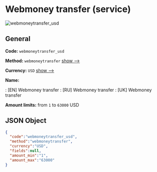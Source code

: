 
# Webmoney transfer (service) 
![webmoneytransfer_usd](https://static.openfintech.io/payout_methods/webmoneytransfer_usd/logo.svg?w=400&c=v0.59.26#w24)  

## General 
 
**Code:** `webmoneytransfer_usd` 
 
**Method:** `webmoneytransfer` [show -->](/payout-methods/webmoneytransfer/) 
 
**Currency:** `USD` [show -->](/currencies/USD/) 
 
**Name:** 
 
:	[EN] Webmoney transfer 
:	[RU] Webmoney transfer 
:	[UK] Webmoney transfer 
 
**Amount limits:** from `1` to `63000` USD 

## JSON Object 

```json
{
  "code":"webmoneytransfer_usd",
  "method":"webmoneytransfer",
  "currency":"USD",
  "fields":null,
  "amount_min":"1",
  "amount_max":"63000"
}
```  
